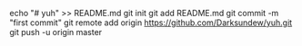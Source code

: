 echo "# yuh" >> README.md
git init
git add README.md
git commit -m "first commit"
git remote add origin https://github.com/Darksundew/yuh.git
git push -u origin master
